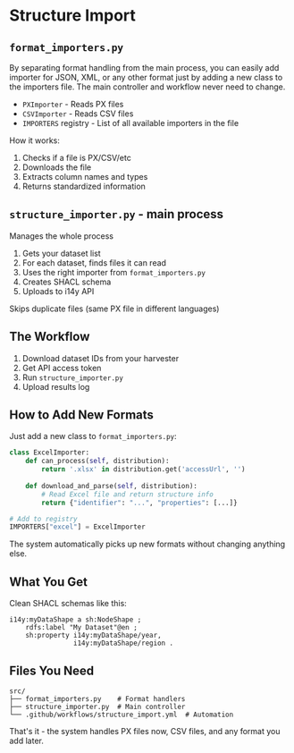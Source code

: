 # Structure Import 

## `format_importers.py`
 By separating format handling from the main process, you can easily add importer for JSON, XML, or any other format just by adding a new class to the importers file. The main controller and workflow never need to change.

- `PXImporter` - Reads PX files 
- `CSVImporter` - Reads CSV files  
- `IMPORTERS` registry - List of all available importers in the file

How it works:
1. Checks if a file is PX/CSV/etc
2. Downloads the file
3. Extracts column names and types
4. Returns standardized information

## `structure_importer.py` - main process
Manages the whole process
1. Gets your dataset list
2. For each dataset, finds files it can read
3. Uses the right importer from `format_importers.py`
4. Creates SHACL schema
5. Uploads to i14y API

Skips duplicate files (same PX file in different languages)


## The Workflow

1. Download dataset IDs from your harvester
2. Get API access token
3. Run `structure_importer.py`
4. Upload results log

## How to Add New Formats

Just add a new class to `format_importers.py`:

```python
class ExcelImporter:
    def can_process(self, distribution):
        return '.xlsx' in distribution.get('accessUrl', '')
    
    def download_and_parse(self, distribution):
        # Read Excel file and return structure info
        return {"identifier": "...", "properties": [...]}

# Add to registry
IMPORTERS["excel"] = ExcelImporter
```

The system automatically picks up new formats without changing anything else.

## What You Get

Clean SHACL schemas like this:
```turtle
i14y:myDataShape a sh:NodeShape ;
    rdfs:label "My Dataset"@en ;
    sh:property i14y:myDataShape/year,
                i14y:myDataShape/region .
```

## Files You Need

```
src/
├── format_importers.py    # Format handlers
├── structure_importer.py  # Main controller
└── .github/workflows/structure_import.yml  # Automation
```

That's it - the system handles PX files now, CSV files, and any format you add later.